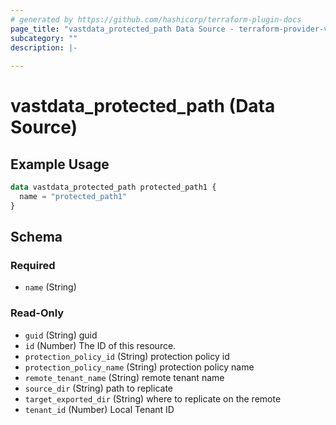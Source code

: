 ```yaml
---
# generated by https://github.com/hashicorp/terraform-plugin-docs
page_title: "vastdata_protected_path Data Source - terraform-provider-vastdata"
subcategory: ""
description: |-
  
---
```


# vastdata_protected_path (Data Source)



## Example Usage

```terraform
data vastdata_protected_path protected_path1 {
  name = "protected_path1"
}
```

<!-- schema generated by tfplugindocs -->
## Schema

### Required

- `name` (String)

### Read-Only

- `guid` (String) guid
- `id` (Number) The ID of this resource.
- `protection_policy_id` (String) protection policy id
- `protection_policy_name` (String) protection policy name
- `remote_tenant_name` (String) remote tenant name
- `source_dir` (String) path to replicate
- `target_exported_dir` (String) where to replicate on the remote
- `tenant_id` (Number) Local Tenant ID
